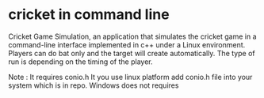 # cricket in command line
Cricket Game Simulation, an application that simulates the cricket game in a command-line interface implemented in c++ under a Linux environment. Players can do bat only and the target will create automatically. The type of run is depending on the timing of the player.

Note : It requires conio.h  It you use linux platform add conio.h file into your system which is in repo. Windows does not requires
